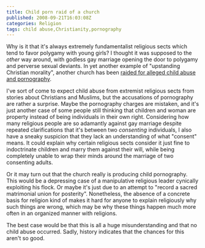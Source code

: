 ```yaml
---
title: Child porn raid of a church
published: 2008-09-21T16:03:08Z
categories: Religion
tags: child abuse,Christianity,pornography
---
```


Why is it that it's always extremely fundamentalist religious sects which tend to favor polygamy with young girls?  I thought it was supposed to the <em>other</em> way around, with godless gay marriage opening the door to polygamy and perverse sexual deviants.  In yet another example of "upstanding Christian morality", another church has been <a href="http://ap.google.com/article/ALeqM5iM_k_Z5_nC3gb0btse0fgEAFl4RAD93B4UOO0">raided for alleged child abuse and pornography</a>.

I've sort of come to expect child abuse from extremist religious sects from stories about Christians and Muslims, but the accusations of pornography are rather a surprise.  Maybe the pornography charges are mistaken, and it's just another case of some people still thinking that children and woman are property instead of being individuals in their own right.  Considering how many religious people are so adamantly against gay marriage despite repeated clarifications that it's between two <em>consenting</em> individuals, I also have a sneaky suspicion that they lack an understanding of what "consent" means.  It could explain why certain religious sects consider it just fine to indoctrinate children and marry them against their will, while being completely unable to wrap their minds around the marriage of two consenting adults.

Or it may turn out that the church really is producing child pornography.  This would be a depressing case of a manipulative religious leader cynically exploiting his flock.  Or maybe it's just due to an attempt to "record a sacred matrimonial union for posterity".  Nonetheless, the absence of a concrete basis for religion kind of makes it hard for anyone to explain religiously why such things are wrong, which may be why these things happen much more often in an organized manner with religions.

The best case would be that this is all a huge misunderstanding and that no child abuse occurred.  Sadly, history indicates that the chances for this aren't so good.

